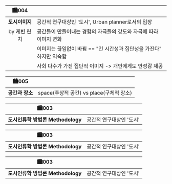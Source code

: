 | 🏙004| |
| :---: | - |
|**도시이미지**|공간적 연구대상인 '도시', Urban planner로서의 입장
|by 케빈 린치|공간들이 만들어내는 경험의 자극들의 강도와 자극에 따라 이미지 변화
||이미지는 끊임없이 바뀜 == "긴 시간성과 집단성을 가진다" 하지만 익숙함
|| 사회 다수가 가진 집단적 이미지 -> 개인에게도 안정감 제공




| 🏙005| |
| :---: | - |
|**공간과 장소**|space(추상적 공간) vs place(구체적 장소)|


| 🏙003| |
| :---: | - |
|**도시인류학 방법론 Methodology**|공간적 연구대상인 '도시'

| 🏙003| |
| :---: | - |
|**도시인류학 방법론 Methodology**|공간적 연구대상인 '도시'

| 🏙003| |
| :---: | - |
|**도시인류학 방법론 Methodology**|공간적 연구대상인 '도시'

